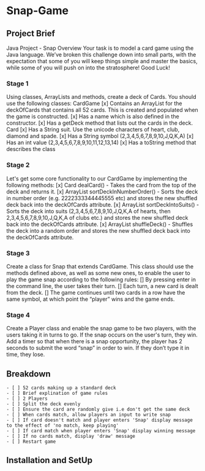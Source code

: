 # Snap-Game

## Project Brief
Java Project - Snap
Overview Your task is to model a card game using the Java language. We’ve broken this challenge down into small parts, with the expectation that some of you will keep things simple and master the basics, while some of you will push on into the stratosphere!
Good Luck!

### Stage 1
Using classes, ArrayLists and methods, create a deck of Cards.
You should use the following classes:
CardGame
[x] Contains an ArrayList<Card> for the deckOfCards that contains all 52 cards. This is created and populated when the game is constructed.
[x] Has a name which is also defined in the constructor.
[x] Has a getDeck method that lists out the cards in the deck.
Card
[x] Has a String suit. Use the unicode characters of heart, club, diamond and spade.
[x] Has a String symbol (2,3,4,5,6,7,8,9,10,J,Q,K,A)
[x] Has an int value (2,3,4,5,6,7,8,9,10,11,12,13,14)
[x] Has a toString method that describes the class

### Stage 2
Let's get some core functionality to our CardGame by implementing the following methods:
[x] Card dealCard() - Takes the card from the top of the deck and returns it.
[x] ArrayList<Card> sortDeckInNumberOrder() - Sorts the deck in number order (e.g. 2222333344445555 etc) and stores the new shuffled deck back into the deckOfCards attribute.
[x] ArrayList<Card> sortDeckIntoSuits() - Sorts the deck into suits (2,3,4,5,6,7,8,9,10,J,Q,K,A of hearts, then 2,3,4,5,6,7,8,9,10,J,Q,K,A of clubs etc.) and stores the new shuffled deck back into the deckOfCards attribute.
[x] ArrayList<Card> shuffleDeck() - Shuffles the deck into a random order and stores the new shuffled deck back into the deckOfCards attribute.

### Stage 3
Create a class for Snap that extends CardGame. This class should use the methods defined above, as well as some new ones, to enable the user to play the game snap according to the following rules:
[] By pressing enter in the command line, the user takes their turn.
[] Each turn, a new card is dealt from the deck.
[] The game continues until two cards in a row have the same symbol, at which point the “player” wins and the game ends.

### Stage 4
Create a Player class and enable the snap game to be two players, with the users taking it in turns to go. If the snap occurs on the user's turn, they win. Add a timer so that when there is a snap opportunity, the player has 2 seconds to submit the word “snap” in order to win. If they don’t type it in time, they lose.

## Breakdown

    - [ ] 52 cards making up a standard deck
    - [ ] Brief explination of game rules
    - [ ] 2 Players 
    - [ ] Split the deck evenly
    - [ ] Ensure the card are randomly give i.e don't get the same deck
    - [ ] When cards match, allow players an input to write snap
    - [ ] If card doesn't match and player enters 'Snap' display message to the effect of 'no match, keep playing'
    - [ ] If card match when player enters 'Snap' display winning message
    - [ ] If no cards match, display 'draw' message
    - [ ] Restart game

## Installation and SetUp

